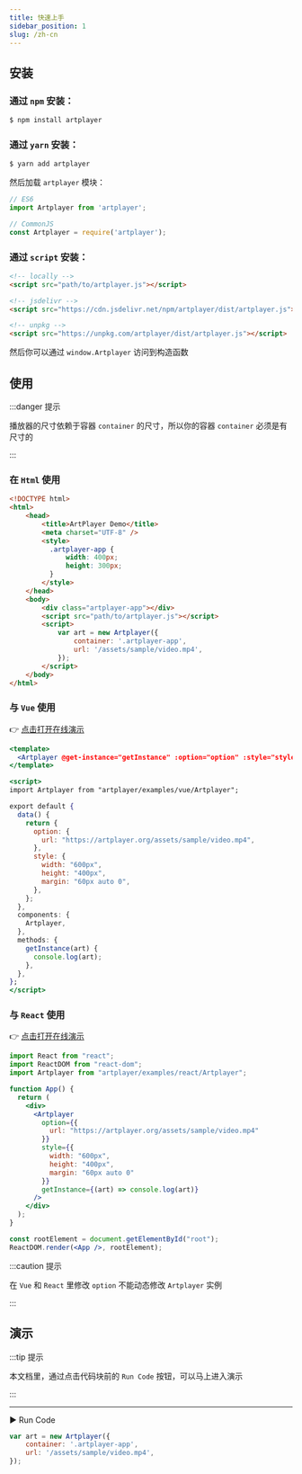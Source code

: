 ```yaml
---
title: 快速上手
sidebar_position: 1
slug: /zh-cn
---
```


## 安装

### 通过 `npm` 安装：

```bash
$ npm install artplayer
```

### 通过 `yarn` 安装：

```bash
$ yarn add artplayer
```

然后加载 `artplayer` 模块：

```js
// ES6
import Artplayer from 'artplayer';

// CommonJS
const Artplayer = require('artplayer');
```

### 通过 `script` 安装：

```html
<!-- locally -->
<script src="path/to/artplayer.js"></script>

<!-- jsdelivr -->
<script src="https://cdn.jsdelivr.net/npm/artplayer/dist/artplayer.js"></script>

<!-- unpkg -->
<script src="https://unpkg.com/artplayer/dist/artplayer.js"></script>
```

然后你可以通过 `window.Artplayer` 访问到构造函数

## 使用

:::danger 提示

播放器的尺寸依赖于容器 `container` 的尺寸，所以你的容器 `container` 必须是有尺寸的

:::

### 在 `Html` 使用

```html
<!DOCTYPE html>
<html>
    <head>
        <title>ArtPlayer Demo</title>
        <meta charset="UTF-8" />
        <style>
          .artplayer-app {
              width: 400px;
              height: 300px;
          }
        </style>
    </head>
    <body>
        <div class="artplayer-app"></div>
        <script src="path/to/artplayer.js"></script>
        <script>
            var art = new Artplayer({
                container: '.artplayer-app',
                url: '/assets/sample/video.mp4',
            });
        </script>
    </body>
</html>
```

### 与 `Vue` 使用

👉 [点击打开在线演示](https://codesandbox.io/s/artplayer-vue-demo-3lz7m?file=/src/App.vue)

```jsx
<template>
  <Artplayer @get-instance="getInstance" :option="option" :style="style" />
</template>

<script>
import Artplayer from "artplayer/examples/vue/Artplayer";

export default {
  data() {
    return {
      option: {
        url: "https://artplayer.org/assets/sample/video.mp4",
      },
      style: {
        width: "600px",
        height: "400px",
        margin: "60px auto 0",
      },
    };
  },
  components: {
    Artplayer,
  },
  methods: {
    getInstance(art) {
      console.log(art);
    },
  },
};
</script>
```

### 与 `React` 使用

👉 [点击打开在线演示](https://codesandbox.io/s/aged-fire-n74859y9rl?file=/src/index.js)

```jsx
import React from "react";
import ReactDOM from "react-dom";
import Artplayer from "artplayer/examples/react/Artplayer";

function App() {
  return (
    <div>
      <Artplayer
        option={{
          url: "https://artplayer.org/assets/sample/video.mp4"
        }}
        style={{
          width: "600px",
          height: "400px",
          margin: "60px auto 0"
        }}
        getInstance={(art) => console.log(art)}
      />
    </div>
  );
}

const rootElement = document.getElementById("root");
ReactDOM.render(<App />, rootElement);
```

:::caution 提示

在 `Vue` 和 `React` 里修改 `option` 不能动态修改 `Artplayer` 实例

:::

## 演示

:::tip 提示

本文档里，通过点击代码块前的 `Run Code` 按钮，可以马上进入演示

:::

----------------------------------------------

<div className="run-code">▶ Run Code</div>

```js
var art = new Artplayer({
    container: '.artplayer-app',
    url: '/assets/sample/video.mp4',
});
```
